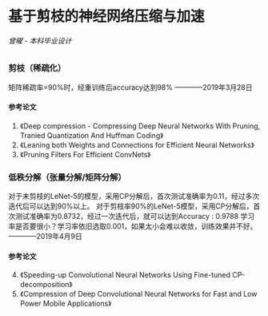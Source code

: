 # 基于剪枝的神经网络压缩与加速
###### 曾曜 - 本科毕业设计

### 剪枝（稀疏化）
矩阵稀疏率=90%时，经重训练后accuracy达到98%
————2019年3月28日

#### 参考论文
1. 《Deep compression - Compressing Deep Neural Networks With Pruning, Tranied Quantization And Huffman Coding》
2. 《Leaning both Weights and Connections for Efficient Neural Networks》
3. 《Pruning Filters For Efficient ConvNets》

### 低秩分解（张量分解/矩阵分解）
对于未剪枝的LeNet-5的模型，采用CP分解后，首次测试准确率为0.11，经过多次迭代后可以达到90%以上。
对于剪枝率90%的LeNet-5模型，采用CP分解后，首次测试准确率为0.8732，经过一次迭代后，就可以达到Accuracy : 0.9788
学习率是否要很小？学习率依旧选取0.001，如果太小会难以收敛，训练效果并不好。
————2019年4月9日

#### 参考论文
4. 《Speeding-up Convolutional Neural Networks Using Fine-tuned CP-decomposition》
5. 《Compression of Deep Convolutional Neural Networks for Fast and Low Power Mobile Applications》
